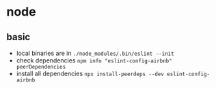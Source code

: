 # node

## basic

- local binaries are in `./node_modules/.bin/eslint --init`
- check dependencies `npm info "eslint-config-airbnb" peerDependencies`
- install all dependencies `npx install-peerdeps --dev eslint-config-airbnb`
